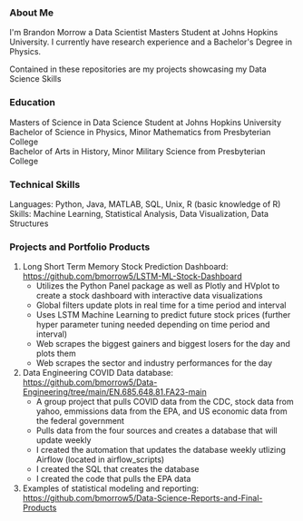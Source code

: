 ### About Me 

I'm Brandon Morrow a Data Scientist Masters Student at Johns Hopkins University. I currently have research experience and a Bachelor's Degree in Physics. <br>

Contained in these repositories are my projects showcasing my Data Science Skills

### Education
Masters of Science in Data Science Student at Johns Hopkins University <br>
Bachelor of Science in Physics, Minor Mathematics from Presbyterian College <br>
Bachelor of Arts in History, Minor Military Science from Presbyterian College

### Technical Skills
Languages: Python, Java, MATLAB, SQL, Unix, R (basic knowledge of R) <br>
Skills: Machine Learning, Statistical Analysis, Data Visualization, Data Structures

### Projects and Portfolio Products
1. Long Short Term Memory Stock Prediction Dashboard: https://github.com/bmorrow5/LSTM-ML-Stock-Dashboard 
   - Utilizes the Python Panel package as well as Plotly and HVplot to create a stock dashboard with interactive data visualizations
   - Global filters update plots in real time for a time period and interval
   - Uses LSTM Machine Learning to predict future stock prices (further hyper parameter tuning needed depending on time period and interval)
   - Web scrapes the biggest gainers and biggest losers for the day and plots them
   - Web scrapes the sector and industry performances for the day
2. Data Engineering COVID Data database: https://github.com/bmorrow5/Data-Engineering/tree/main/EN.685.648.81.FA23-main 
   - A group project that pulls COVID data from the CDC, stock data from yahoo, emmissions data from the EPA, and US economic data from the federal government
   - Pulls data from the four sources and creates a database that will update weekly
   - I created the automation that updates the database weekly utlizing Airflow (located in airflow_scripts)
   - I created the SQL that creates the database
   - I created the code that pulls the EPA data
3. Examples of statistical modeling and reporting: https://github.com/bmorrow5/Data-Science-Reports-and-Final-Products
